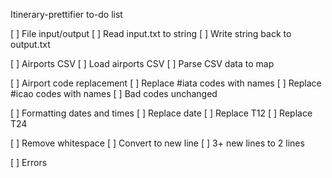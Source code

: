 Itinerary-prettifier to-do list

[ ] File input/output
    [ ] Read input.txt to string
    [ ] Write string back to output.txt
    
[ ] Airports CSV
    [ ] Load airports CSV
    [ ] Parse CSV data to map

[ ] Airport code replacement
    [ ] Replace #iata codes with names
    [ ] Replace #icao codes with names
    [ ] Bad codes unchanged

[ ] Formatting dates and times
    [ ] Replace date
    [ ] Replace T12
    [ ] Replace T24

[ ] Remove whitespace 
    [ ] Convert to new line
    [ ] 3+ new lines to 2 lines

[ ] Errors